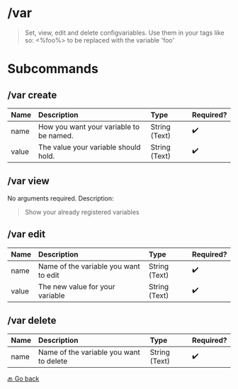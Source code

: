 # /var
> Set, view, edit and delete configvariables. Use them in your tags like so: <%foo%> to be replaced with the variable 'foo' 

# Subcommands
## /var create 
| Name | Description | Type | Required? | 
| :-- | :-- | :-- | :-- | 
| name | How you want your variable to be named. | String (Text) | ✔️ 
| value | The value your variable should hold. | String (Text) | ✔️ 
## /var view 
No arguments required. Description: 
> Show your already registered variables 
## /var edit 
| Name | Description | Type | Required? | 
| :-- | :-- | :-- | :-- | 
| name | Name of the variable you want to edit | String (Text) | ✔️ 
| value | The new value for your variable | String (Text) | ✔️ 
## /var delete 
| Name | Description | Type | Required? | 
| :-- | :-- | :-- | :-- | 
| name | Name of the variable you want to delete | String (Text) | ✔️ 



 [🔙 Go back](../README.md)